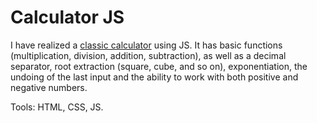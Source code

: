 # Calculator JS

I have realized a [classic calculator](https://confesssa.github.io/calculator-JS/) using JS. It has basic functions (multiplication, division, addition, subtraction), as well as a decimal separator, root extraction (square, cube, and so on), exponentiation, the undoing of the last input and the ability to work with both positive and negative numbers.

Tools: HTML, CSS, JS.

